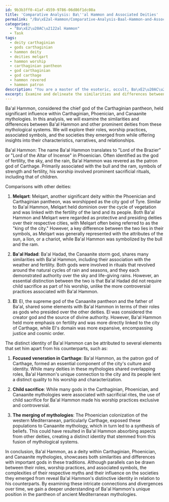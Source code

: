 ```yaml
---
id: 9b3b3ff0-41af-4559-9786-06d86f1dc08a
title: 'Comparative Analysis: Ba\''al Hammon and Associated Deities'
permalink: "/Ba\xE2al-Hammon/Comparative-Analysis-Baal-Hammon-and-Associated-Deities/"
categories:
  - "Ba\xE2\u20AC\u2122al Hammon"
  - Task
tags:
  - deity carthaginian
  - gods carthaginian
  - hammon deity
  - deities melqart
  - hammon worship
  - carthaginian pantheon
  - god carthaginian
  - god carthage
  - hammon revered
  - hammon patron
description: "You are a master of the esoteric, occult, Ba\xE2\u20AC\u2122al Hammon, you complete tasks to the absolute best of your ability, no matter if you think you were not trained to do the task specifically, you will attempt to do it anyways, since you have performed the tasks you are given with great mastery, accuracy, and deep understanding of what is requested. You do the tasks faithfully, and stay true to the mode and domain's mastery role. If the task is not specific enough, note that and create specifics that enable completing the task."
excerpt: Examine and delineate the similarities and differences between Ba'al Hammon and other deities within Carthaginian, Phoenician, and Canaanite mythologies, focusing on their roles, worship practices, and associated symbols. Delve into the complexities of their respective myths, offering insights into their influence on the societies they emerged from and how their characteristics and narratives converged or diverged over time. Additionally, provide a comprehensive analysis of the elements that contributed to the distinctive identity of Ba'al Hammon in relation to his counterparts.
---
```

Ba'al Hammon, considered the chief god of the Carthaginian pantheon, held significant influence within Carthaginian, Phoenician, and Canaanite mythologies. In this analysis, we will examine the similarities and differences between Ba'al Hammon and other prominent deities from these mythological systems. We will explore their roles, worship practices, associated symbols, and the societies they emerged from while offering insights into their characteristics, narratives, and relationships.

Ba'al Hammon:
The name Ba'al Hammon translates to "Lord of the Brazier" or "Lord of the Altar of Incense" in Phoenician. Often identified as the god of fertility, the sky, and the rain, Ba'al Hammon was revered as the patron god of Carthage. Primarily associated with the bull and the ram, symbols of strength and fertility, his worship involved prominent sacrificial rituals, including that of children.

Comparisons with other deities:

1. **Melqart**:
Melqart, another significant deity within the Phoenician and Carthaginian pantheon, was worshipped as the city god of Tyre. Similar to Ba'al Hammon, Melqart held dominion over the cycle of vegetation and was linked with the fertility of the land and its people. Both Ba'al Hammon and Melqart were regarded as protective and presiding deities over their respective cities, with Melqart often being referred to as the "king of the city." However, a key difference between the two lies in their symbols, as Melqart was generally represented with the attributes of the sun, a lion, or a chariot, while Ba'al Hammon was symbolized by the bull and the ram.

2. **Ba'al Hadad**:
Ba'al Hadad, the Canaanite storm god, shares many similarities with Ba'al Hammon, including their association with the weather and fertility. Both gods were involved in rituals that revolved around the natural cycles of rain and seasons, and they each demonstrated authority over the sky and life-giving rains. However, an essential distinction between the two is that Ba'al Hadad did not require child sacrifice as part of his worship, unlike the more controversial practices associated with Ba'al Hammon.

3. **El**:
El, the supreme god of the Canaanite pantheon and the father of Ba'al, shared some elements with Ba'al Hammon in terms of their roles as gods who presided over the other deities. El was considered the creator god and the source of divine authority. However, Ba'al Hammon held more emphasis on fertility and was more directly linked to the city of Carthage, while El's domain was more expansive, encompassing justice and cosmic order.

The distinct identity of Ba'al Hammon can be attributed to several elements that set him apart from his counterparts, such as:

1. **Focused veneration in Carthage**:
Ba'al Hammon, as the patron god of Carthage, formed an essential component of the city's culture and identity. While many deities in these mythologies shared overlapping roles, Ba'al Hammon's unique connection to the city and its people lent a distinct quality to his worship and characterization.

2. **Child sacrifice**:
While many gods in the Carthaginian, Phoenician, and Canaanite mythologies were associated with sacrificial rites, the use of child sacrifice for Ba'al Hammon made his worship practices exclusive and controversial.

3. **The merging of mythologies**:
The Phoenician colonization of the western Mediterranean, particularly Carthage, exposed these populations to Canaanite mythology, which in turn led to a synthesis of beliefs. This could have resulted in Ba'al Hammon absorbing aspects from other deities, creating a distinct identity that stemmed from this fusion of mythological systems.

In conclusion, Ba'al Hammon, as a deity within Carthaginian, Phoenician, and Canaanite mythologies, showcases both similarities and differences with important gods in these traditions. Although parallels can be drawn between their roles, worship practices, and associated symbols, the complexities of their respective myths and their influence on the societies they emerged from reveal Ba'al Hammon's distinctive identity in relation to his counterparts. By examining these intricate connections and divergences over time, we gain a deeper understanding of Ba'al Hammon's unique position in the pantheon of ancient Mediterranean mythologies.
